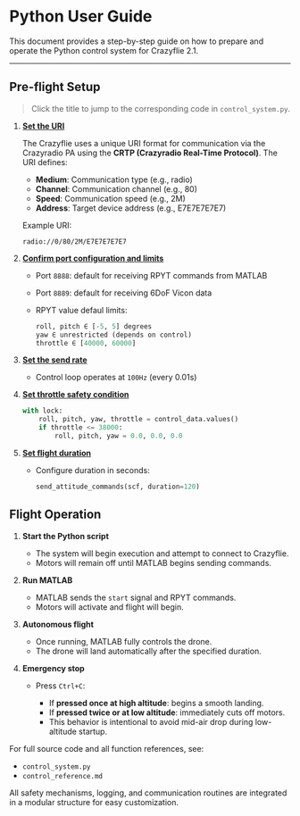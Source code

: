 # Python User Guide

This document provides a step-by-step guide on how to prepare and operate the Python control system for Crazyflie 2.1.

---

##  Pre-flight Setup

>   Click the title to jump to the corresponding code in `control_system.py`.

1. [**Set the URI**](https://github.com/Lee-Chun-Yi/NCKU-Quadrotor-Navigation/blob/main/Python/control_system.py#L19)

   The Crazyflie uses a unique URI format for communication via the Crazyradio PA using the **CRTP (Crazyradio Real-Time Protocol)**. The URI defines:

   * **Medium**: Communication type (e.g., radio)
   * **Channel**: Communication channel (e.g., 80)
   * **Speed**: Communication speed (e.g., 2M)
   * **Address**: Target device address (e.g., E7E7E7E7E7)

   Example URI:

   ```text
   radio://0/80/2M/E7E7E7E7E7
   ```

2. [**Confirm port configuration and limits** ](https://github.com/Lee-Chun-Yi/NCKU-Quadrotor-Navigation/blob/main/Python/control_system.py#L44)

   * Port `8888`: default for receiving RPYT commands from MATLAB
   * Port `8889`: default for receiving 6DoF Vicon data
   * RPYT value defaul limits:

     ```python
     roll, pitch ∈ [-5, 5] degrees
     yaw ∈ unrestricted (depends on control)
     throttle ∈ [40000, 60000]
     ```

3. [**Set the send rate** ](https://github.com/Lee-Chun-Yi/NCKU-Quadrotor-Navigation/blob/main/Python/control_system.py#L133)

   * Control loop operates at `100Hz` (every 0.01s)

4. [**Set throttle safety condition** ](https://github.com/Lee-Chun-Yi/NCKU-Quadrotor-Navigation/blob/main/Python/control_system.py#L145)

   ```python
   with lock:
       roll, pitch, yaw, throttle = control_data.values()
       if throttle <= 38000:
           roll, pitch, yaw = 0.0, 0.0, 0.0
   ```

5. [**Set flight duration** ](https://github.com/Lee-Chun-Yi/NCKU-Quadrotor-Navigation/blob/main/Python/control_system.py#L225)

   * Configure duration in seconds:

     ```python
     send_attitude_commands(scf, duration=120)
     ```



##  Flight Operation

1. **Start the Python script**

   * The system will begin execution and attempt to connect to Crazyflie.
   * Motors will remain off until MATLAB begins sending commands.

2. **Run MATLAB**

   * MATLAB sends the `start` signal and RPYT commands.
   * Motors will activate and flight will begin.

3. **Autonomous flight**

   * Once running, MATLAB fully controls the drone.
   * The drone will land automatically after the specified duration.

4. **Emergency stop**

   * Press `Ctrl+C`:

     * If **pressed once at high altitude**: begins a smooth landing.
     * If **pressed twice or at low altitude**: immediately cuts off motors.
     * This behavior is intentional to avoid mid-air drop during low-altitude startup.


For full source code and all function references, see:

* `control_system.py`
* `control_reference.md`

All safety mechanisms, logging, and communication routines are integrated in a modular structure for easy customization.
